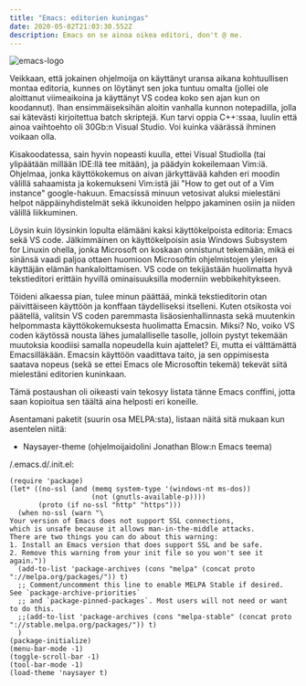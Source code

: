 ```yaml
---
title: "Emacs: editorien kuningas"
date: 2020-05-02T21:03:30.552Z
description: Emacs on se ainoa oikea editori, don't @ me.
---
```

![emacs-logo](/img/emacs.png)

Veikkaan, että jokainen ohjelmoija on käyttänyt uransa aikana kohtuullisen montaa editoria, kunnes on löytänyt sen joka tuntuu omalta (jollei ole aloittanut viimeaikoina ja käyttänyt VS codea koko sen ajan kun on koodannut). Ihan ensimmäiseksihän aloitin vanhalla kunnon notepadilla, jolla sai kätevästi kirjoitettua batch skriptejä. Kun tarvi oppia C++:ssaa, luulin että ainoa vaihtoehto oli 30Gb:n Visual Studio. Voi kuinka väärässä ihminen voikaan olla. 

Kisakoodatessa, sain hyvin nopeasti kuulla, ettei Visual Studiolla (tai ylipäätään millään IDE:llä tee mitään), ja päädyin kokeilemaan Vim:iä. Ohjelmaa, jonka käyttökokemus on aivan järkyttävää kahden eri moodin välillä sahaamista ja kokemukseni Vim:istä jäi "How to get out of a Vim instance" google-hakuun. Emacsissä minuun vetosivat aluksi mielestäni helpot näppäinyhdistelmät sekä ikkunoiden helppo jakaminen osiin ja niiden välillä liikkuminen.

Löysin kuin löysinkin lopulta elämääni kaksi käyttökelpoista editoria: Emacs sekä VS code. Jälkimmäinen on käyttökelpoisin asia Windows Subsystem for Linuxin ohella, jonka Microsoft on koskaan onnistunut tekemään, mikä ei sinänsä vaadi paljoa ottaen huomioon Microsoftin ohjelmistojen yleisen käyttäjän elämän hankaloittamisen. VS code on tekijästään huolimatta hyvä tekstieditori erittäin hyvillä ominaisuuksilla moderniin webbikehitykseen.

Töideni alkaessa pian, tulee minun päättää, minkä tekstieditorin otan päivittäiseen käyttöön ja konffaan täydelliseksi itselleni. Kuten otsikosta voi päätellä, valitsin VS coden paremmasta lisäosienhallinnasta sekä muutenkin helpommasta käyttökokemuksesta huolimatta Emacsin. Miksi? No, voiko VS coden käytössä nousta lähes jumalalliselle tasolle, jolloin pystyt tekemään muutoksia koodiisi samalla nopeudella kuin ajattelet? Ei, mutta ei välttämättä Emacsilläkään. Emacsin käyttöön vaadittava taito, ja sen oppimisesta saatava nopeus (sekä se ettei Emacs ole Microsoftin tekemä) tekevät siitä mielestäni editorien kuninkaan.

Tämä postaushan oli oikeasti vain tekosyy listata tänne Emacs conffini, jotta saan kopioitua sen täältä aina helposti eri koneille.

Asentamani paketit (suurin osa MELPA:sta), listaan näitä sitä mukaan kun asentelen niitä:

* Naysayer-theme (ohjelmoijaidolini Jonathan Blow:n Emacs teema)

/.emacs.d/.init.el:

```
(require 'package)
(let* ((no-ssl (and (memq system-type '(windows-nt ms-dos))
                    (not (gnutls-available-p))))
       (proto (if no-ssl "http" "https")))
  (when no-ssl (warn "\
Your version of Emacs does not support SSL connections,
which is unsafe because it allows man-in-the-middle attacks.
There are two things you can do about this warning:
1. Install an Emacs version that does support SSL and be safe.
2. Remove this warning from your init file so you won't see it again."))
  (add-to-list 'package-archives (cons "melpa" (concat proto "://melpa.org/packages/")) t)
  ;; Comment/uncomment this line to enable MELPA Stable if desired.  See `package-archive-priorities`
  ;; and `package-pinned-packages`. Most users will not need or want to do this.
  ;;(add-to-list 'package-archives (cons "melpa-stable" (concat proto "://stable.melpa.org/packages/")) t)
  )
(package-initialize)
(menu-bar-mode -1)
(toggle-scroll-bar -1)
(tool-bar-mode -1) 
(load-theme 'naysayer t)
```
